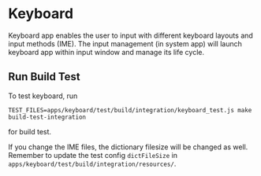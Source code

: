 # Keyboard

Keyboard app enables the user to input with different keyboard layouts and input methods (IME).
The input management (in system app) will launch keyboard app within input window and manage its life cycle.

## Run Build Test

To test keyboard, run

```
TEST_FILES=apps/keyboard/test/build/integration/keyboard_test.js make build-test-integration
```

for build test.

If you change the IME files, the dictionary filesize will be changed as well. Remember to update the test config `dictFileSize` in `apps/keyboard/test/build/integration/resources/`.
